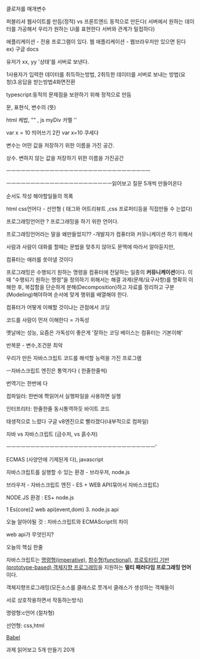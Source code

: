 클로저를 매개변수

퍼블리셔 웹사이트를 만듬(정적) vs 프론트엔드 동적으로 만든다( 서버에서 원하는 데이터를 가공해서 우리가 원하는 Ui를 표현한다 서버와 관계가 밀접하다)

애플리케이션 - 전용 프로그램이 있다. 웹 애플리케이션 - 웹브라우저만 있으면 된다 ex) 구글 docs

 

유저가 xx, yy '상태'를 서버로 보낸다.

1사용자가 입력한 데이터를 취득하는방법, 2취득한 데이터를 서버로 보내는 방법(요청)3.응답을 받는방법4화면전환

typescript:동적의 문제점을 보완하기 위해 정적으로 만듬

문, 표현식, 변수의 (뜻)

 

html 케밥, "" , js myDiv 카멜 ''

var x = 10 띄어쓰기 2칸 var x=10 쿠세다

변수는 어떤 값을 저장하기 위한 이름을 가진 공간.

상수. 변하지 않는 값을 저장하기 위한 이름을 가진공간

ㅡㅡㅡㅡㅡㅡㅡㅡㅡㅡㅡㅡㅡㅡㅡㅡㅡㅡㅡㅡㅡㅡㅡㅡㅡㅡㅡㅡㅡㅡ

 

 

ㅡㅡㅡㅡㅡㅡㅡㅡㅡㅡㅡㅡㅡㅡㅡㅡㅡㅡㅡㅡㅡㅡ읽어보고 질문 5개씩 만들어온다

순서도 작성 해야할일들의 목록

html css언어다 - 선언형 ( 태그와 어트리뷰트 ,css 프로퍼티등을 직접만들 수 는없다)

프로그래밍언어란 ? 프로그래밍을 하기 위한 언어다.

프로그래밍언어라는 말을 왜만들었지?? -개발자가 컴퓨터와 커뮤니케이션 하기 위해서

사람과 사람이 대화를 할때는 문법을 맞추지 않아도 문맥에 따라서 알아듣지만,

컴퓨터는 애러를 쏫아낼 것이다

프로그래밍은 수행되기 원하는 명령을 컴퓨터에 전달하는 일종의 **커뮤니케이션**이다. 이때 “수행되기 원하는 명령”을 정의하기 위해서는 해결 과제(문제/요구사항)를 명확히 이해한 후, 복잡함을 단순하게 분해(Decomposition)하고 자료를 정리하고 구분(Modeling)해야하며 순서에 맞게 행위를 배열해야 한다.

컴퓨터가 어떻게 이해할 것이냐는 관점에서 코딩

코드를 사람이 먼저 이해한다 = 가독성

옛날에는 성능, 요즘은 가독성이 좋은게 '잘하는 코딩 베이스는 컴퓨터는 기본이해'

반복문 - 변수,조건문 최악

우리가 만든 자바스크립트 코드를 해석할 능력을 가진 프로그램

ㅡ자바스크립트 엔진은 통역가다 ( 한줄한줄씩)

번역기는 한번에 다

컴파일러: 한번에 쫙읽어서 실행파일을 사용하면 실행

인터프리터: 한줄한줄 동시통역하듯 바이트 코드

태생적으로 느렸다 구글 v8엔진으로 빨라졌다(내부적으로 컴파일)

자바 vs 자바스크립트 (금수저, vs 흙수저)

ㅡㅡㅡㅡㅡㅡㅡㅡㅡㅡㅡㅡㅡㅡㅡㅡㅡㅡㅡㅡㅡㅡㅡㅡㅡㅡㅡㅡㅡㅡㅡ'

ECMAS (사양안에 기제된게 다), javascript

 

자바스크립트를 실행할 수 있는 환경 - 브라우저, node.js

브라우저 - 자바스크립트 엔진 - ES + WEB API(묶어서 자바스크립트)

NODE.JS 환경 : ES+ node.js

1 Es(core)2 web api(event,dom) 3. node.js api

오늘 알아야될 것 : 자바스크립트와 ECMAScript의 차이

web api가 무엇인지?

오늘의 핵심 한줄

자바스크립트는 [명령형(imperative)](https://ko.wikipedia.org/wiki/%EB%AA%85%EB%A0%B9%ED%98%95_%ED%94%84%EB%A1%9C%EA%B7%B8%EB%9E%98%EB%B0%8D), [함수형(functional)](https://ko.wikipedia.org/wiki/%ED%95%A8%EC%88%98%ED%98%95_%ED%94%84%EB%A1%9C%EA%B7%B8%EB%9E%98%EB%B0%8D), [프로토타입 기반(prototype-based) 객체지향 프로그래밍](https://ko.wikipedia.org/wiki/%ED%94%84%EB%A1%9C%ED%86%A0%ED%83%80%EC%9E%85_%EA%B8%B0%EB%B0%98_%ED%94%84%EB%A1%9C%EA%B7%B8%EB%9E%98%EB%B0%8D)을 지원하는 **멀티 패러다임 프로그래밍 언어**이다.

객체지향프로그래밍(모든소스를 클래스로 쪼개서 클래스가 생성하는 객체들이

서로 상호작용하면서 작동하는방식)

명령형:c언어 (절차형)

선언형: css,html

[Babel](https://babeljs.io/)

과제 읽어보고 5개 만들기 20개

